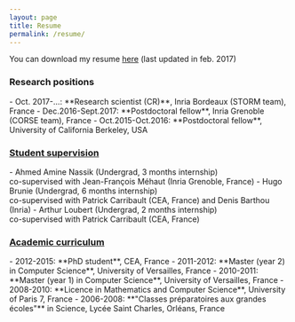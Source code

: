 ```yaml
---
layout: page
title: Resume
permalink: /resume/
---
```


You can download my resume <a href="{{site.baseurl}}/resources/cv_eng.pdf" target="_blank">here</a> (last updated in feb. 2017)

<div class="panel panel-info" markdown="1">
  <div class="panel-heading">
    <h3 class="panel-title"> Research positions </h3>
  </div>
  <div class="panel-body">
<td markdown="1">
- Oct. 2017-...: **Research scientist (CR)**, Inria Bordeaux (STORM team), France
- Dec.2016-Sept.2017: **Postdoctoral fellow**, Inria Grenoble (CORSE team), France
- Oct.2015-Oct.2016: **Postdoctoral fellow**, University of California Berkeley, USA
</td>
  </div>
</div>


<link rel="stylesheet" href="https://maxcdn.bootstrapcdn.com/bootstrap/3.3.4/css/bootstrap.min.css">
<link href="//netdna.bootstrapcdn.com/bootstrap/3.0.0/css/bootstrap-glyphicons.css" rel="stylesheet">

<div class="panel-group" id="accordion" markdown="1">
 <div class="panel panel-info">
  <div class="panel-heading">
    <h3 class="panel-title"> <a class="accordion-toggle collapsed" data-toggle="collapse" data-parent="#accordion" href="#collapse1"> Student supervision </a></h3>
  </div>
  <div id="collapse1" class="panel-collapse collapse">
  <div class="panel-body">
<td markdown="1">
- Ahmed Amine Nassik (Undergrad, 3 months internship) <br/> co-supervised with Jean-François Méhaut (Inria Grenoble, France)
- Hugo Brunie (Undergrad, 6 months internship) <br/> co-supervised with Patrick Carribault (CEA, France) and Denis Barthou (Inria)
- Arthur Loubert (Undergrad, 2 months internship) <br/> co-supervised with Patrick Carribault (CEA, France)
</td>
  </div>
  </div>
  </div>
</div>



<div class="panel-group" id="accordion" markdown="1">
 <div class="panel panel-info">
  <div class="panel-heading">
    <h3 class="panel-title"> <a class="accordion-toggle collapsed" data-toggle="collapse" data-parent="#accordion" href="#collapse2"> Academic curriculum </a></h3>
  </div>
  <div id="collapse2" class="panel-collapse collapse">
  <div class="panel-body">
<td markdown="1">
- 2012-2015: **PhD student**, CEA, France
- 2011-2012: **Master (year 2) in Computer Science**, University of Versailles, France
- 2010-2011: **Master (year 1) in Computer Science**, University of Versailles, France
- 2008-2010: **Licence in Mathematics and Computer Science**, University of Paris 7, France 
- 2006-2008: **"Classes préparatoires aux grandes écoles"** in Science, Lycée Saint Charles, Orléans, France
</td>
  </div>
  </div>
  </div>
</div>

